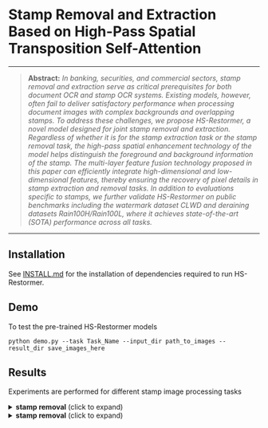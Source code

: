 
# Stamp Removal and Extraction Based on High-Pass Spatial Transposition Self-Attention

<hr />

> **Abstract:** *In banking, securities, and commercial sectors, stamp removal and extraction serve as critical prerequisites for both document OCR and stamp OCR systems. Existing models, however, often fail to deliver satisfactory performance when processing document images with complex backgrounds and overlapping stamps. To address these challenges, we propose HS-Restormer, a novel model designed for joint stamp removal and extraction. Regardless of whether it is for the stamp extraction task or the stamp removal task, the high-pass spatial enhancement technology of the model helps distinguish the foreground and background information of the stamp. The multi-layer feature fusion technology proposed in this paper can efficiently integrate high-dimensional and low-dimensional features, thereby ensuring the recovery of pixel details in stamp extraction and removal tasks. In addition to evaluations specific to stamps, we further validate HS-Restormer on public benchmarks including the watermark dataset CLWD and deraining datasets Rain100H/Rain100L, where it achieves state-of-the-art (SOTA) performance across all tasks.* 
<hr />



## Installation

See [INSTALL.md](INSTALL.md) for the installation of dependencies required to run HS-Restormer.



## Demo

To test the pre-trained HS-Restormer models
```
python demo.py --task Task_Name --input_dir path_to_images --result_dir save_images_here
```



## Results
Experiments are performed for different stamp image processing tasks

<details>
<summary><strong>stamp removal</strong> (click to expand) </summary>

<img src = "https://github.com/zwwjava/HS-Restormer/images/stamp_removal.png"> 
</details>

<details>
<summary><strong>stamp removal</strong> (click to expand) </summary>

<img src = "https://github.com/zwwjava/HS-Restormer/images/stamp_extraction.png"> 
</details>



